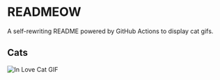 # READMEOW

A self-rewriting README powered by GitHub Actions to display cat gifs.

## Cats

![In Love Cat GIF](https://media0.giphy.com/media/MDJ9IbxxvDUQM/200.gif?cid=9acd02da6o8oz0zgzsg76q7q1f3xa1hqu17qn9l174m2c6fp&ep=v1_gifs_search&rid=200.gif&ct=g)
